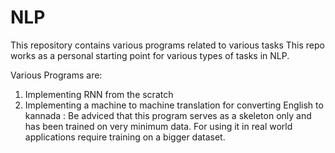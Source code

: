 # NLP
This repository contains various programs related to various tasks
This repo works as a personal starting point for various types of tasks in NLP.

Various Programs are:

1. Implementing RNN from the scratch
2. Implementing a machine to machine translation for converting English to kannada : Be adviced that this program serves as a skeleton only and has been trained on very minimum data. For using it in real world applications require training on a bigger dataset.
